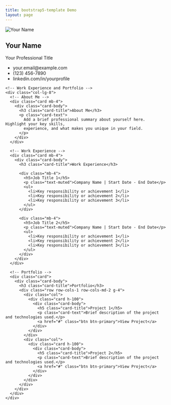 ```yaml
---
title: bootstrap5-template Demo
layout: page
---
```




<!-- Add this section below your jumbotron -->
<section class="container py-5">
  <div class="row g-4">
    <!-- Profile Card -->
    <div class="col-lg-4">
      <div class="card h-100">
        <img src="path-to-your-image.jpg" class="card-img-top" alt="Your Name">
        <div class="card-body text-center">
          <h2 class="card-title">Your Name</h2>
          <p class="card-text text-muted">Your Professional Title</p>
          <ul class="list-unstyled">
            <li><i class="bi bi-envelope"></i> your.email@example.com</li>
            <li><i class="bi bi-telephone"></i> (123) 456-7890</li>
            <li><i class="bi bi-linkedin"></i> linkedin.com/in/yourprofile</li>
          </ul>
        </div>
      </div>
    </div>

    <!-- Work Experience and Portfolio -->
    <div class="col-lg-8">
      <!-- About Me -->
      <div class="card mb-4">
        <div class="card-body">
          <h3 class="card-title">About Me</h3>
          <p class="card-text">
            Add a brief professional summary about yourself here. Highlight your key skills, 
            experience, and what makes you unique in your field.
          </p>
        </div>
      </div>

      <!-- Work Experience -->
      <div class="card mb-4">
        <div class="card-body">
          <h3 class="card-title">Work Experience</h3>
          
          <div class="mb-4">
            <h5>Job Title 1</h5>
            <p class="text-muted">Company Name | Start Date - End Date</p>
            <ul>
              <li>Key responsibility or achievement 1</li>
              <li>Key responsibility or achievement 2</li>
              <li>Key responsibility or achievement 3</li>
            </ul>
          </div>

          <div class="mb-4">
            <h5>Job Title 2</h5>
            <p class="text-muted">Company Name | Start Date - End Date</p>
            <ul>
              <li>Key responsibility or achievement 1</li>
              <li>Key responsibility or achievement 2</li>
              <li>Key responsibility or achievement 3</li>
            </ul>
          </div>
        </div>
      </div>

      <!-- Portfolio -->
      <div class="card">
        <div class="card-body">
          <h3 class="card-title">Portfolio</h3>
          <div class="row row-cols-1 row-cols-md-2 g-4">
            <div class="col">
              <div class="card h-100">
                <div class="card-body">
                  <h5 class="card-title">Project 1</h5>
                  <p class="card-text">Brief description of the project and technologies used.</p>
                  <a href="#" class="btn btn-primary">View Project</a>
                </div>
              </div>
            </div>
            <div class="col">
              <div class="card h-100">
                <div class="card-body">
                  <h5 class="card-title">Project 2</h5>
                  <p class="card-text">Brief description of the project and technologies used.</p>
                  <a href="#" class="btn btn-primary">View Project</a>
                </div>
              </div>
            </div>
          </div>
        </div>
      </div>
    </div>
  </div>
</section>
